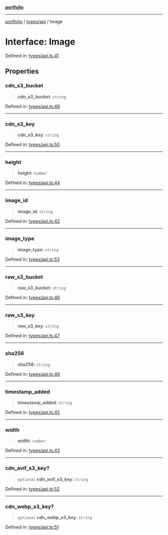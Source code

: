 [**portfolio**](../../../README.md)

***

[portfolio](../../../modules.md) / [types/api](../README.md) / Image

# Interface: Image

Defined in: [types/api.ts:41](https://github.com/tnorlund/Portfolio/blob/03bc2c316d7fe9d8f3bace960488487ec3f2c6a4/portfolio/types/api.ts#L41)

## Properties

### cdn\_s3\_bucket

> **cdn\_s3\_bucket**: `string`

Defined in: [types/api.ts:49](https://github.com/tnorlund/Portfolio/blob/03bc2c316d7fe9d8f3bace960488487ec3f2c6a4/portfolio/types/api.ts#L49)

***

### cdn\_s3\_key

> **cdn\_s3\_key**: `string`

Defined in: [types/api.ts:50](https://github.com/tnorlund/Portfolio/blob/03bc2c316d7fe9d8f3bace960488487ec3f2c6a4/portfolio/types/api.ts#L50)

***

### height

> **height**: `number`

Defined in: [types/api.ts:44](https://github.com/tnorlund/Portfolio/blob/03bc2c316d7fe9d8f3bace960488487ec3f2c6a4/portfolio/types/api.ts#L44)

***

### image\_id

> **image\_id**: `string`

Defined in: [types/api.ts:42](https://github.com/tnorlund/Portfolio/blob/03bc2c316d7fe9d8f3bace960488487ec3f2c6a4/portfolio/types/api.ts#L42)

***

### image\_type

> **image\_type**: `string`

Defined in: [types/api.ts:53](https://github.com/tnorlund/Portfolio/blob/03bc2c316d7fe9d8f3bace960488487ec3f2c6a4/portfolio/types/api.ts#L53)

***

### raw\_s3\_bucket

> **raw\_s3\_bucket**: `string`

Defined in: [types/api.ts:46](https://github.com/tnorlund/Portfolio/blob/03bc2c316d7fe9d8f3bace960488487ec3f2c6a4/portfolio/types/api.ts#L46)

***

### raw\_s3\_key

> **raw\_s3\_key**: `string`

Defined in: [types/api.ts:47](https://github.com/tnorlund/Portfolio/blob/03bc2c316d7fe9d8f3bace960488487ec3f2c6a4/portfolio/types/api.ts#L47)

***

### sha256

> **sha256**: `string`

Defined in: [types/api.ts:48](https://github.com/tnorlund/Portfolio/blob/03bc2c316d7fe9d8f3bace960488487ec3f2c6a4/portfolio/types/api.ts#L48)

***

### timestamp\_added

> **timestamp\_added**: `string`

Defined in: [types/api.ts:45](https://github.com/tnorlund/Portfolio/blob/03bc2c316d7fe9d8f3bace960488487ec3f2c6a4/portfolio/types/api.ts#L45)

***

### width

> **width**: `number`

Defined in: [types/api.ts:43](https://github.com/tnorlund/Portfolio/blob/03bc2c316d7fe9d8f3bace960488487ec3f2c6a4/portfolio/types/api.ts#L43)

***

### cdn\_avif\_s3\_key?

> `optional` **cdn\_avif\_s3\_key**: `string`

Defined in: [types/api.ts:52](https://github.com/tnorlund/Portfolio/blob/03bc2c316d7fe9d8f3bace960488487ec3f2c6a4/portfolio/types/api.ts#L52)

***

### cdn\_webp\_s3\_key?

> `optional` **cdn\_webp\_s3\_key**: `string`

Defined in: [types/api.ts:51](https://github.com/tnorlund/Portfolio/blob/03bc2c316d7fe9d8f3bace960488487ec3f2c6a4/portfolio/types/api.ts#L51)
